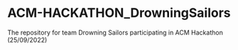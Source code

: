 # ACM-HACKATHON_DrowningSailors
The repository for team Drowning Sailors participating in ACM Hackathon (25/09/2022)
